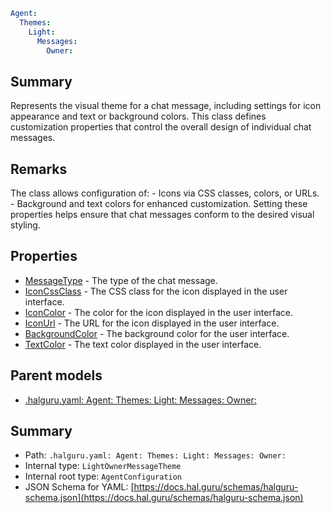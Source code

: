 <!--
title: Owner
version: 1.40.1-beta.2
generated: true
date: 2025-04-28
node: This file is generated by the command-line program: `halguru manual -c -m`
-->


```yaml
Agent:
  Themes:
    Light:
      Messages:
        Owner:
```

## Summary

Represents the visual theme for a chat message, including settings for icon appearance and text or background colors. This class defines customization properties that control the overall design of individual chat messages.

## Remarks

The class allows configuration of: - Icons via CSS classes, colors, or URLs. - Background and text colors for enhanced customization. Setting these properties helps ensure that chat messages conform to the desired visual styling.

## Properties

* [MessageType]((halguru)-agent-themes-light-messages-owner-messagetype.md) - The type of the chat message.
* [IconCssClass]((halguru)-agent-themes-light-messages-owner-iconcssclass.md) - The CSS class for the icon displayed in the user interface.
* [IconColor]((halguru)-agent-themes-light-messages-owner-iconcolor.md) - The color for the icon displayed in the user interface.
* [IconUrl]((halguru)-agent-themes-light-messages-owner-iconurl.md) - The URL for the icon displayed in the user interface.
* [BackgroundColor]((halguru)-agent-themes-light-messages-owner-backgroundcolor.md) - The background color for the user interface.
* [TextColor]((halguru)-agent-themes-light-messages-owner-textcolor.md) - The text color displayed in the user interface.

## Parent models

* [.halguru.yaml: Agent: Themes: Light: Messages: Owner:]((halguru)-agent-themes-light-messages-owner.md)
## Summary

* Path: `.halguru.yaml: Agent: Themes: Light: Messages: Owner:`
* Internal type: `LightOwnerMessageTheme`
* Internal root type: `AgentConfiguration`
* JSON Schema for YAML: [https://docs.hal.guru/schemas/halguru-schema.json](https://docs.hal.guru/schemas/halguru-schema.json)
